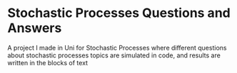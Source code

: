 # Stochastic Processes Questions and Answers

A project I made in Uni for Stochastic Processes where different questions about stochastic processes topics are simulated in code, and results are written in the blocks of text

